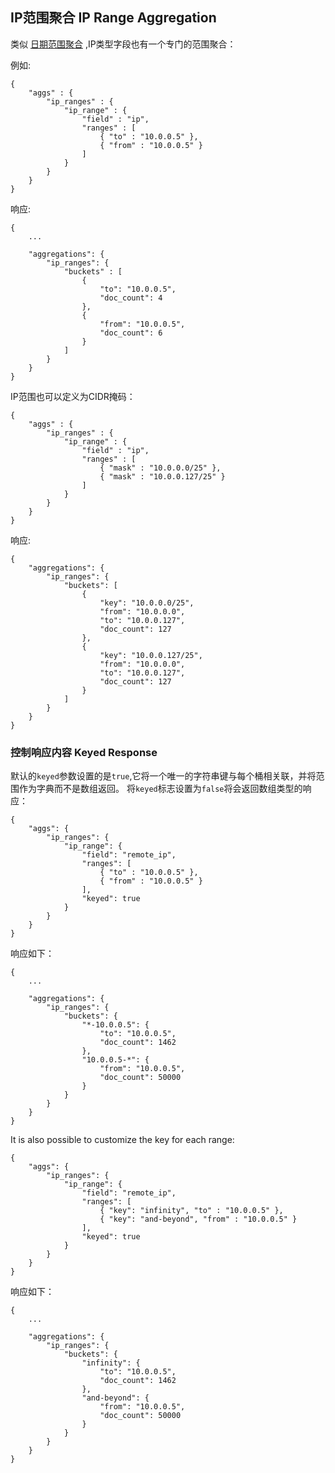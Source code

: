 ## IP范围聚合 IP Range Aggregation

类似 [日期范围聚合](search-aggregations-bucket-daterange-aggregation.html) ,IP类型字段也有一个专门的范围聚合：

例如:
    
    
    {
        "aggs" : {
            "ip_ranges" : {
                "ip_range" : {
                    "field" : "ip",
                    "ranges" : [
                        { "to" : "10.0.0.5" },
                        { "from" : "10.0.0.5" }
                    ]
                }
            }
        }
    }

响应:
    
    
    {
        ...
    
        "aggregations": {
            "ip_ranges": {
                "buckets" : [
                    {
                        "to": "10.0.0.5",
                        "doc_count": 4
                    },
                    {
                        "from": "10.0.0.5",
                        "doc_count": 6
                    }
                ]
            }
        }
    }

IP范围也可以定义为CIDR掩码：    
    
    {
        "aggs" : {
            "ip_ranges" : {
                "ip_range" : {
                    "field" : "ip",
                    "ranges" : [
                        { "mask" : "10.0.0.0/25" },
                        { "mask" : "10.0.0.127/25" }
                    ]
                }
            }
        }
    }

响应:
    
    
    {
        "aggregations": {
            "ip_ranges": {
                "buckets": [
                    {
                        "key": "10.0.0.0/25",
                        "from": "10.0.0.0",
                        "to": "10.0.0.127",
                        "doc_count": 127
                    },
                    {
                        "key": "10.0.0.127/25",
                        "from": "10.0.0.0",
                        "to": "10.0.0.127",
                        "doc_count": 127
                    }
                ]
            }
        }
    }

### 控制响应内容 Keyed Response

默认的`keyed`参数设置的是`true`,它将一个唯一的字符串键与每个桶相关联，并将范围作为字典而不是数组返回。 将`keyed`标志设置为`false`将会返回数组类型的响应：
    
    
    {
        "aggs": {
            "ip_ranges": {
                "ip_range": {
                    "field": "remote_ip",
                    "ranges": [
                        { "to" : "10.0.0.5" },
                        { "from" : "10.0.0.5" }
                    ],
                    "keyed": true
                }
            }
        }
    }

响应如下：
    
    
    {
        ...
    
        "aggregations": {
            "ip_ranges": {
                "buckets": {
                    "*-10.0.0.5": {
                        "to": "10.0.0.5",
                        "doc_count": 1462
                    },
                    "10.0.0.5-*": {
                        "from": "10.0.0.5",
                        "doc_count": 50000
                    }
                }
            }
        }
    }

It is also possible to customize the key for each range:
    
    
    {
        "aggs": {
            "ip_ranges": {
                "ip_range": {
                    "field": "remote_ip",
                    "ranges": [
                        { "key": "infinity", "to" : "10.0.0.5" },
                        { "key": "and-beyond", "from" : "10.0.0.5" }
                    ],
                    "keyed": true
                }
            }
        }
    }

响应如下：
    
    
    {
        ...
    
        "aggregations": {
            "ip_ranges": {
                "buckets": {
                    "infinity": {
                        "to": "10.0.0.5",
                        "doc_count": 1462
                    },
                    "and-beyond": {
                        "from": "10.0.0.5",
                        "doc_count": 50000
                    }
                }
            }
        }
    }
